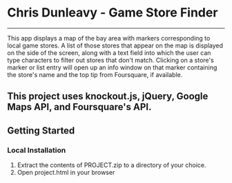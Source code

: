 # Chris Dunleavy - Game Store Finder
----
This app displays a map of the bay area with markers corresponding to local game stores. A list of those stores that appear on the map is displayed on the side of the screen, along with a text field into which the user can type characters to filter out stores that don't match. Clicking on a store's marker or list entry will open up an info window on that marker containing the store's name and the top tip from Foursquare, if available.

This project uses knockout.js, jQuery, Google Maps API, and Foursquare's API.
----
## Getting Started
### Local Installation
1. Extract the contents of PROJECT.zip to a directory of your choice.
2. Open project.html in your browser

